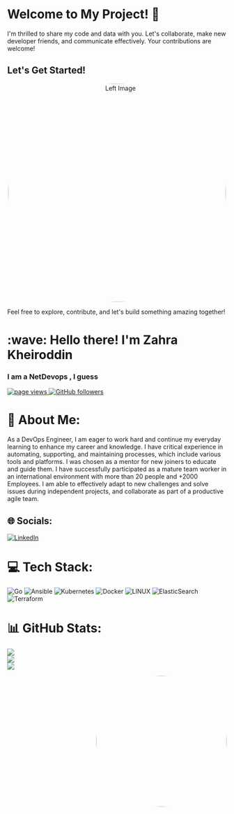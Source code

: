 # Welcome to My Project! 🌟

I'm thrilled to share my code and data with you. Let's collaborate, make new developer friends, and communicate effectively. Your contributions are welcome!

## Let's Get Started!

<div align="center">
  <img src="https://media.giphy.com/media/v1.Y2lkPTc5MGI3NjExZzF4M3N0cmc0Z3hoY3ExeTRoZXJxeGtuN25oenBhaDY4MDU0cDc3NyZlcD12MV9pbnRlcm5hbF9naWZfYnlfaWQmY3Q9Zw/AxC7XL29PXWQ7Hpsck/giphy.gif" alt="Left Image" width="500" style="border-radius: 50%;"/>
</div>


Feel free to explore, contribute, and let's build something amazing together!





<h1 align="left" >:wave: Hello there! I'm Zahra Kheiroddin</h1>
<h3 align="left">I am a NetDevops , I guess  </h3>


<p align="left">
  <a href="https://github.com/zahrakheiroddin/zahrakheiroddin">
    <img src="https://komarev.com/ghpvc/?username=zahrakheiroddin" alt="page views" />
  </a>
  <a href="https://github.com/zahrakheiroddin?tab=followers">
    <img alt="GitHub followers" src="https://img.shields.io/github/followers/zahrakheiroddin?color=green&logo=github">
  </a>
</p>


# 💫 About Me:

As a DevOps Engineer, I am eager to work hard and continue my everyday learning to enhance my career and knowledge. I have critical experience in automating, supporting, and maintaining processes, which include various tools and platforms. I was chosen as a mentor for new joiners to educate and guide them. I have successfully participated as a mature team worker in an international environment with more than 20 people and +2000 Employees. I am able to effectively adapt to new challenges and solve issues during independent projects, and collaborate as part of a productive agile team.

## 🌐 Socials:
[![LinkedIn](https://img.shields.io/badge/LinkedIn-%230077B5.svg?logo=linkedin&logoColor=white)](https://www.linkedin.com/in/zahra-kheiroddin-a0112913b/) 

# 💻 Tech Stack:
![Go](https://img.shields.io/badge/go-%2300ADD8.svg?style=for-the-badge&logo=go&logoColor=white) ![Ansible](https://img.shields.io/badge/ansible-%231A1918.svg?style=for-the-badge&logo=ansible&logoColor=white) ![Kubernetes](https://img.shields.io/badge/kubernetes-%23326ce5.svg?style=for-the-badge&logo=kubernetes&logoColor=white) ![Docker](https://img.shields.io/badge/docker-%230db7ed.svg?style=for-the-badge&logo=docker&logoColor=white) ![LINUX](https://img.shields.io/badge/Linux-FCC624?style=for-the-badge&logo=linux&logoColor=black) ![ElasticSearch](https://img.shields.io/badge/-ElasticSearch-005571?style=for-the-badge&logo=elasticsearch) ![Terraform](https://img.shields.io/badge/terraform-%235835CC.svg?style=for-the-badge&logo=terraform&logoColor=white)

# 📊 GitHub Stats:
![](https://github-readme-stats.vercel.app/api?username=zahrakheiroddin&theme=synthwave&hide_border=false&include_all_commits=false&count_private=false)<br/>
![](https://github-readme-streak-stats.herokuapp.com/?user=zahrakheiroddin&theme=synthwave&hide_border=false)<br/>
![](https://github-readme-stats.vercel.app/api/top-langs/?username=zahrakheiroddin&theme=synthwave&hide_border=false&include_all_commits=false&count_private=false&layout=compact)

<div style="text-align: right;">
  <img src="https://media.giphy.com/media/v1.Y2lkPTc5MGI3NjExMmJqMTA5dDA3aGduMzhudXdqaTVrZXgzOHhydDVoOTU1cWRucmkxZyZlcD12MV9pbnRlcm5hbF9naWZfYnlfaWQmY3Q9Zw/rfj1m5P8io5FPI0ChS/giphy.gif" alt="Right Image" width="300" height="300" style="border-radius: 50%;"/>
</div>


